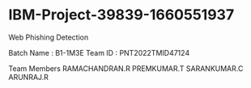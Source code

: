 # IBM-Project-39839-1660551937

Web Phishing Detection

Batch Name : B1-1M3E
Team ID : PNT2022TMID47124

Team Members
RAMACHANDRAN.R
PREMKUMAR.T
SARANKUMAR.C
ARUNRAJ.R
